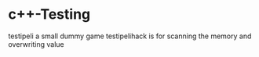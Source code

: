 # c++-Testing
testipeli a small dummy game
testipelihack is for scanning the memory and overwriting value
